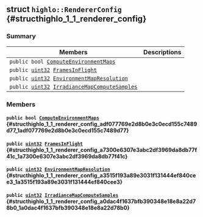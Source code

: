 ## struct `highlo::RendererConfig` {#structhighlo_1_1_renderer_config}

### Summary

 Members                        | Descriptions                                
--------------------------------|---------------------------------------------
`public bool `[`ComputeEnvironmentMaps`](#structhighlo_1_1_renderer_config_adf077769e2d8b0e3c0ecd155c7489d77_1adf077769e2d8b0e3c0ecd155c7489d77) | 
`public `[`uint32`](#_base_types_8h_a1134b580f8da4de94ca6b1de4d37975e_1a1134b580f8da4de94ca6b1de4d37975e)` `[`FramesInFlight`](#structhighlo_1_1_renderer_config_a7300e6307e3abc2df3969da8db77f41c_1a7300e6307e3abc2df3969da8db77f41c) | 
`public `[`uint32`](#_base_types_8h_a1134b580f8da4de94ca6b1de4d37975e_1a1134b580f8da4de94ca6b1de4d37975e)` `[`EnvironmentMapResolution`](#structhighlo_1_1_renderer_config_a3515f193a89e3031f131444ef840cee3_1a3515f193a89e3031f131444ef840cee3) | 
`public `[`uint32`](#_base_types_8h_a1134b580f8da4de94ca6b1de4d37975e_1a1134b580f8da4de94ca6b1de4d37975e)` `[`IrradianceMapComputeSamples`](#structhighlo_1_1_renderer_config_a0dac4f1637bfb390348e18e8a22d78b0_1a0dac4f1637bfb390348e18e8a22d78b0) | 

### Members

#### `public bool `[`ComputeEnvironmentMaps`](#structhighlo_1_1_renderer_config_adf077769e2d8b0e3c0ecd155c7489d77_1adf077769e2d8b0e3c0ecd155c7489d77) {#structhighlo_1_1_renderer_config_adf077769e2d8b0e3c0ecd155c7489d77_1adf077769e2d8b0e3c0ecd155c7489d77}

#### `public `[`uint32`](#_base_types_8h_a1134b580f8da4de94ca6b1de4d37975e_1a1134b580f8da4de94ca6b1de4d37975e)` `[`FramesInFlight`](#structhighlo_1_1_renderer_config_a7300e6307e3abc2df3969da8db77f41c_1a7300e6307e3abc2df3969da8db77f41c) {#structhighlo_1_1_renderer_config_a7300e6307e3abc2df3969da8db77f41c_1a7300e6307e3abc2df3969da8db77f41c}

#### `public `[`uint32`](#_base_types_8h_a1134b580f8da4de94ca6b1de4d37975e_1a1134b580f8da4de94ca6b1de4d37975e)` `[`EnvironmentMapResolution`](#structhighlo_1_1_renderer_config_a3515f193a89e3031f131444ef840cee3_1a3515f193a89e3031f131444ef840cee3) {#structhighlo_1_1_renderer_config_a3515f193a89e3031f131444ef840cee3_1a3515f193a89e3031f131444ef840cee3}

#### `public `[`uint32`](#_base_types_8h_a1134b580f8da4de94ca6b1de4d37975e_1a1134b580f8da4de94ca6b1de4d37975e)` `[`IrradianceMapComputeSamples`](#structhighlo_1_1_renderer_config_a0dac4f1637bfb390348e18e8a22d78b0_1a0dac4f1637bfb390348e18e8a22d78b0) {#structhighlo_1_1_renderer_config_a0dac4f1637bfb390348e18e8a22d78b0_1a0dac4f1637bfb390348e18e8a22d78b0}

